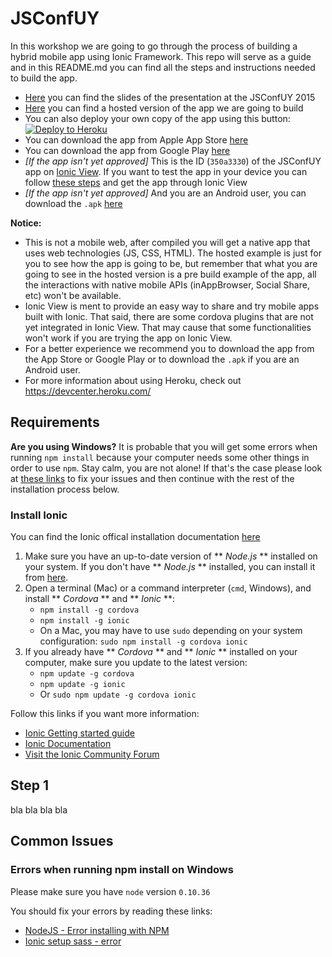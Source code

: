 # JSConfUY

In this workshop we are going to go through the process of building a hybrid mobile app using Ionic Framework.
This repo will serve as a guide and in this README.md you can find all the steps and instructions needed to build the app.

* [Here](http://startapplabs.github.io/starting-with-ionic/#/) you can find the slides of the presentation at the JSConfUY 2015
* [Here](https://jsconfuy2015.herokuapp.com/) you can find a hosted version of the app we are going to build
* You can also deploy your own copy of the app using this button: [![Deploy to Heroku](https://www.herokucdn.com/deploy/button.png)](https://heroku.com/deploy?template=https://github.com/startapplabs/jsconfuy/tree/master)
* You can download the app from Apple App Store [here]()
* You can download the app from Google Play [here]()
* *[If the app isn't yet approved]* This is the ID (`350a3330`) of the JSConfUY app on [Ionic View](). If you want to test the app in your device you can follow [these steps]() and get the app through Ionic View
* *[If the app isn't yet approved]* And you are an Android user, you can download the `.apk` [here]()

**Notice:**
* This is not a mobile web, after compiled you will get a native app that uses web technologies (JS, CSS, HTML). The hosted example is just for you to see how the app is going to be, but remember that what you are going to see in the hosted version is a pre build example of the app, all the interactions with native mobile APIs (inAppBrowser, Social Share, etc) won't be available.
* Ionic View is ment to provide an easy way to share and try mobile apps built with Ionic. That said, there are some cordova plugins that are not yet integrated in Ionic View. That may cause that some functionalities won't work if you are trying the app on Ionic View.
* For a better experience we recommend you to download the app from the App Store or Google Play or to download the `.apk` if you are an Android user.
* For more information about using Heroku, check out https://devcenter.heroku.com/

## <a name="requirements">Requirements</a>

**Are you using Windows?** It is probable that you will get some errors when running `npm install` because your computer needs some other things in order to use `npm`. Stay calm, you are not alone! If that's the case please look at [these links](#uglify-minify-and-obfuscate "Uglify, minify and obfuscate your code") to fix your issues and then continue with the rest of the installation process below.

### Install Ionic
You can find the Ionic offical installation documentation [here](http://ionicframework.com/docs/guide/installation.html)

1. Make sure you have an up-to-date version of ** _Node.js_ ** installed on your system. If you don't have ** *Node.js* ** installed, you can install it from [here](http://nodejs.org/).
2. Open a terminal (Mac) or a command interpreter (`cmd`, Windows), and install ** *Cordova* ** and ** *Ionic* **:
    - `npm install -g cordova`
    - `npm install -g ionic`
    - On a Mac, you may have to use `sudo` depending on your system configuration: `sudo npm install -g cordova ionic`
3. If you already have ** *Cordova* ** and ** *Ionic* ** installed on your computer, make sure you update to the latest version:
    - `npm update -g cordova`
    - `npm update -g ionic`
    - Or `sudo npm update -g cordova ionic`

Follow this links if you want more information:
* [Ionic Getting started guide](ionicframework.com/getting-started)
* [Ionic Documentation](ionicframework.com/docs)
* [Visit the Ionic Community Forum](forum.ionicframework.com)

## <a name="step-1">Step 1</a>

bla bla bla bla

## <a name="common-issues">Common Issues</a>
### <a name="errors-when-running-npm-install-on-windows">Errors when running npm install on Windows</a>

Please make sure you have `node` version `0.10.36`

You should fix your errors by reading these links:
* [NodeJS - Error installing with NPM](http://stackoverflow.com/questions/21365714/nodejs-error-installing-with-npm/21366601#21366601)
* [Ionic setup sass - error](http://forum.ionicframework.com/t/ionic-setup-sass-error/17843)
